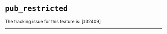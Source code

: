 # `pub_restricted`

The tracking issue for this feature is: [#32409]

[#38356]: https://github.com/rust-lang/rust/issues/32409

------------------------
